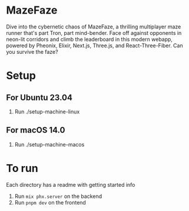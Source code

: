 # MazeFaze
Dive into the cybernetic chaos of MazeFaze, a thrilling multiplayer maze runner that's part Tron, part mind-bender. Face off against opponents in neon-lit corridors and climb the leaderboard in this modern webapp, powered by Pheonix, Elixir, Next.js, Three.js, and React-Three-Fiber. Can you survive the faze?

# Setup
## For Ubuntu 23.04
1. Run ./setup-machine-linux
## For macOS 14.0
1. Run ./setup-machine-macos

# To run
Each directory has a readme with getting started info

1. Run `mix phx.server` on the backend
2. Run `pnpm dev` on the frontend
